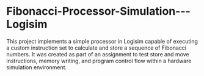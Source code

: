 # Fibonacci-Processor-Simulation---Logisim
This project implements a simple processor in Logisim capable of executing a custom instruction set to calculate and store a sequence of Fibonacci numbers. It was created as part of an assignment to test store and move instructions, memory writing, and program control flow within a hardware simulation environment.
